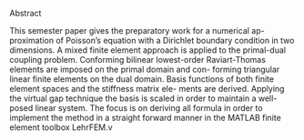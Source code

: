 Abstract

This semester paper gives the preparatory work for a numerical ap-
proximation of Poisson’s equation with a Dirichlet boundary condition
in two dimensions. A mixed finite element approach is applied to
the primal-dual coupling problem. Conforming bilinear lowest-order
Raviart-Thomas elements are imposed on the primal domain and con-
forming triangular linear finite elements on the dual domain. Basis
functions of both finite element spaces and the stiffness matrix ele-
ments are derived. Applying the virtual gap technique the basis is
scaled in order to maintain a well-posed linear system. The focus is
on deriving all formula in order to implement the method in a straight
forward manner in the MATLAB finite element toolbox LehrFEM.v
